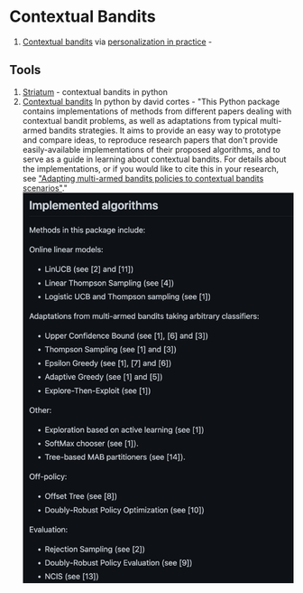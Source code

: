 # Contextual Bandits

1. [Contextual bandits](https://drive.google.com/file/d/1EiLlajcSanTE19BOFKOTOlzHJxYSxz7w/view) via [personalization in practice](https://booking.ai/personalization-in-practice-2bb4bc680eb3) -&#x20;

## Tools

1. [Striatum](https://github.com/ntucllab/striatum) - contextual bandits in python
2. [Contextual bandits](https://github.com/david-cortes/contextualbandits) In python by david cortes - "This Python package contains implementations of methods from different papers dealing with contextual bandit problems, as well as adaptations from typical multi-armed bandits strategies. It aims to provide an easy way to prototype and compare ideas, to reproduce research papers that don't provide easily-available implementations of their proposed algorithms, and to serve as a guide in learning about contextual bandits. For details about the implementations, or if you would like to cite this in your research, see ["Adapting multi-armed bandits policies to contextual bandits scenarios"](https://arxiv.org/abs/1811.04383)."\
   <img src="../.gitbook/assets/image (13).png" alt="" data-size="original">

